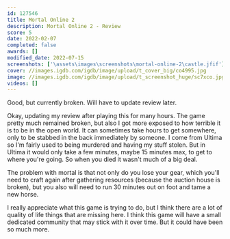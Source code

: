 ```yaml
---
id: 127546
title: Mortal Online 2
description: Mortal Online 2 - Review
score: 5
date: 2022-02-07
completed: false
awards: []
modified_date: 2022-07-15
screenshots: ['\assets\images\screenshots\mortal-online-2\castle.jfif']
cover: //images.igdb.com/igdb/image/upload/t_cover_big/co4995.jpg
image: //images.igdb.com/igdb/image/upload/t_screenshot_huge/sc7xco.jpg
videos: []
---
```

Good, but currently broken. Will have to update review later.

Okay, updating my review after playing this for many hours. The game pretty much remained broken, but also I got more exposed to how terrible it is to be in the open world. It can sometimes take hours to get somewhere, only to be stabbed in the back immediately by someone. I come from Ultima so I'm fairly used to being murdered and having my stuff stolen. But in Ultima it would only take a few minutes, maybe 15 minutes max, to get to where you're going. So when you died it wasn't much of a big deal.

The problem with mortal is that not only do you lose your gear, which you'll need to craft again after gathering resources (because the auction house is broken), but you also will need to run 30 minutes out on foot and tame a new horse. 

I really appreciate what this game is trying to do, but I think there are a lot of quality of life things that are missing here. I think this game will have a small dedicated community that may stick with it over time. But it could have been so much more.